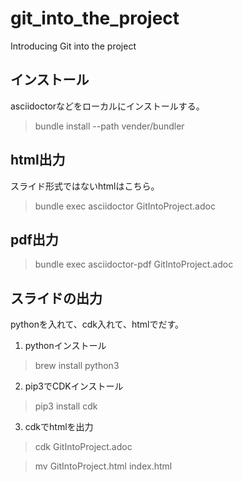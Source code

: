 # git_into_the_project
Introducing Git into the project


## インストール

asciidoctorなどをローカルにインストールする。
 > bundle install --path vender/bundler

## html出力
スライド形式ではないhtmlはこちら。

 > bundle exec asciidoctor GitIntoProject.adoc

## pdf出力
 > bundle exec asciidoctor-pdf GitIntoProject.adoc

## スライドの出力

pythonを入れて、cdk入れて、htmlでだす。

1. pythonインストール

 > brew install python3
2. pip3でCDKインストール
 > pip3 install cdk
3. cdkでhtmlを出力

 > cdk GitIntoProject.adoc

 > mv GitIntoProject.html index.html
